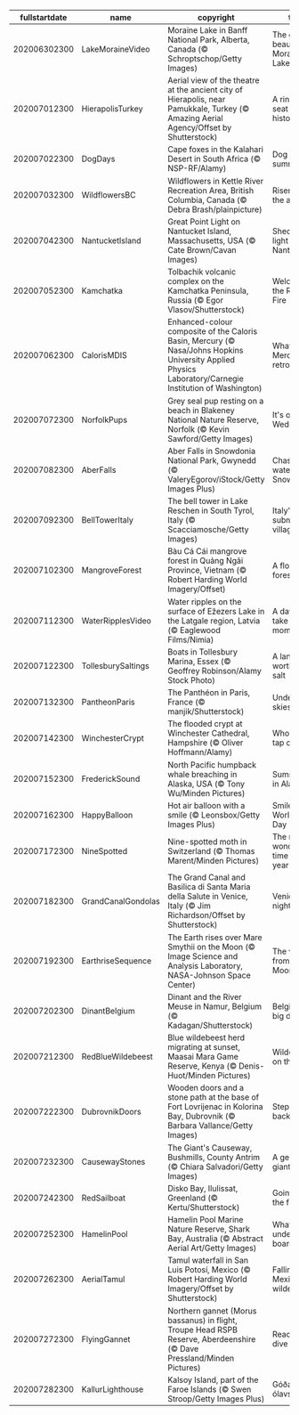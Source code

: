 |fullstartdate|name|copyright|title|image|
|--|--|--|--|--|
202006302300|LakeMoraineVideo|Moraine Lake in Banff National Park, Alberta, Canada (© Schroptschop/Getty Images)|The glacial beauty of Moraine Lake|![](/en-GB/2020/07/202006302300LakeMoraineVideo.jpg)|
202007012300|HierapolisTurkey|Aerial view of the theatre at the ancient city of Hierapolis, near Pamukkale, Turkey (© Amazing Aerial Agency/Offset by Shutterstock)|A ringside seat on history|![](/en-GB/2020/07/202007012300HierapolisTurkey.jpg)|
202007022300|DogDays|Cape foxes in the Kalahari Desert in South Africa (© NSP-RF/Alamy)|Dog days of summer|![](/en-GB/2020/07/202007022300DogDays.jpg)|
202007032300|WildflowersBC|Wildflowers in Kettle River Recreation Area, British Columbia, Canada (© Debra Brash/plainpicture)|Risen from the ashes|![](/en-GB/2020/07/202007032300WildflowersBC.jpg)|
202007042300|NantucketIsland|Great Point Light on Nantucket Island, Massachusetts, USA (© Cate Brown/Cavan Images)|Shedding light on Nantucket|![](/en-GB/2020/07/202007042300NantucketIsland.jpg)|
202007052300|Kamchatka|Tolbachik volcanic complex on the Kamchatka Peninsula, Russia (© Egor Vlasov/Shutterstock)|Welcome to the Ring of Fire|![](/en-GB/2020/07/202007052300Kamchatka.jpg)|
202007062300|CalorisMDIS|Enhanced-colour composite of the Caloris Basin, Mercury (© Nasa/Johns Hopkins University Applied Physics Laboratory/Carnegie Institution of Washington)|What’s Mercury retrograde?|![](/en-GB/2020/07/202007062300CalorisMDIS.jpg)|
202007072300|NorfolkPups|Grey seal pup resting on a beach in Blakeney National Nature Reserve, Norfolk (© Kevin Sawford/Getty Images)|It's only Wednesday|![](/en-GB/2020/07/202007072300NorfolkPups.jpg)|
202007082300|AberFalls|Aber Falls in Snowdonia National Park, Gwynedd (© ValeryEgorov/iStock/Getty Images Plus)|Chasing waterfalls in Snowdonia|![](/en-GB/2020/07/202007082300AberFalls.jpg)|
202007092300|BellTowerItaly|The bell tower in Lake Reschen in South Tyrol, Italy (© Scacciamosche/Getty Images)|Italy's submerged village|![](/en-GB/2020/07/202007092300BellTowerItaly.jpg)|
202007102300|MangroveForest|Bàu Cá Cái mangrove forest in Quảng Ngãi Province, Vietnam (© Robert Harding World Imagery/Offset)|A floating forest|![](/en-GB/2020/07/202007102300MangroveForest.jpg)|
202007112300|WaterRipplesVideo|Water ripples on the surface of Ežezers Lake in the Latgale region, Latvia (© Eaglewood Films/Nimia)|A day to take a moment|![](/en-GB/2020/07/202007112300WaterRipplesVideo.jpg)|
202007122300|TollesburySaltings|Boats in Tollesbury Marina, Essex (© Geoffrey Robinson/Alamy Stock Photo)|A landscape worth its salt|![](/en-GB/2020/07/202007122300TollesburySaltings.jpg)|
202007132300|PantheonParis|The Panthéon in Paris, France (© manjik/Shutterstock)|Under Paris skies|![](/en-GB/2020/07/202007132300PantheonParis.jpg)|
202007142300|WinchesterCrypt|The flooded crypt at Winchester Cathedral, Hampshire (© Oliver Hoffmann/Alamy)|Who left the tap on?|![](/en-GB/2020/07/202007142300WinchesterCrypt.jpg)|
202007152300|FrederickSound|North Pacific humpback whale breaching in Alaska, USA (© Tony Wu/Minden Pictures)|Summertime in Alaska|![](/en-GB/2020/07/202007152300FrederickSound.jpg)|
202007162300|HappyBalloon|Hot air balloon with a smile (© Leonsbox/Getty Images Plus)|Smile! It's World Emoji Day|![](/en-GB/2020/07/202007162300HappyBalloon.jpg)|
202007172300|NineSpotted|Nine-spotted moth in Switzerland (© Thomas Marent/Minden Pictures)|The moth wonderful time of the year|![](/en-GB/2020/07/202007172300NineSpotted.jpg)|
202007182300|GrandCanalGondolas|The Grand Canal and Basilica di Santa Maria della Salute in Venice, Italy (© Jim Richardson/Offset by Shutterstock)|Venice by night|![](/en-GB/2020/07/202007182300GrandCanalGondolas.jpg)|
202007192300|EarthriseSequence|The Earth rises over Mare Smythii on the Moon (© Image Science and Analysis Laboratory, NASA-Johnson Space Center)|The view from the Moon|![](/en-GB/2020/07/202007192300EarthriseSequence.jpg)|
202007202300|DinantBelgium|Dinant and the River Meuse in Namur, Belgium (© Kadagan/Shutterstock)|Belgium's big day|![](/en-GB/2020/07/202007202300DinantBelgium.jpg)|
202007212300|RedBlueWildebeest|Blue wildebeest herd migrating at sunset, Maasai Mara Game Reserve, Kenya (© Denis-Huot/Minden Pictures)|Wildebeest on the move|![](/en-GB/2020/07/202007212300RedBlueWildebeest.jpg)|
202007222300|DubrovnikDoors|Wooden doors and a stone path at the base of Fort Lovrijenac in Kolorina Bay, Dubrovnik (© Barbara Vallance/Getty Images)|Stepping back in time|![](/en-GB/2020/07/202007222300DubrovnikDoors.jpg)|
202007232300|CausewayStones|The Giant's Causeway, Bushmills, County Antrim (© Chiara Salvadori/Getty Images)|A geological giant|![](/en-GB/2020/07/202007232300CausewayStones.jpg)|
202007242300|RedSailboat|Disko Bay, Ilulissat, Greenland (© Kertu/Shutterstock)|Going with the floe|![](/en-GB/2020/07/202007242300RedSailboat.jpg)|
202007252300|HamelinPool|Hamelin Pool Marine Nature Reserve, Shark Bay, Australia (© Abstract Aerial Art/Getty Images)|What’s under the boardwalk?|![](/en-GB/2020/07/202007252300HamelinPool.jpg)|
202007262300|AerialTamul|Tamul waterfall in San Luis Potosí, Mexico (© Robert Harding World Imagery/Offset by Shutterstock)|Falling for Mexico’s wilderness|![](/en-GB/2020/07/202007262300AerialTamul.jpg)|
202007272300|FlyingGannet|Northern gannet (Morus bassanus) in flight, Troupe Head RSPB Reserve, Aberdeenshire (© Dave Pressland/Minden Pictures)|Ready to dive in|![](/en-GB/2020/07/202007272300FlyingGannet.jpg)|
202007282300|KallurLighthouse|Kalsoy Island, part of the Faroe Islands (© Swen Stroop/Getty Images Plus)|Góða ólavsøku!|![](/en-GB/2020/07/202007282300KallurLighthouse.jpg)|
